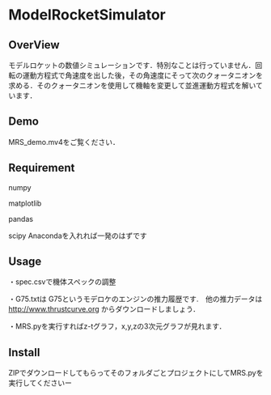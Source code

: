 # ModelRocketSimulator

## OverView

モデルロケットの数値シミュレーションです．特別なことは行っていません．回転の運動方程式で角速度を出した後，その角速度にそって次のクォータニオンを求める．そのクォータニオンを使用して機軸を変更して並進運動方程式を解いています．

## Demo
MRS_demo.mv4をご覧ください．

## Requirement
numpy

matplotlib

pandas

scipy
Anacondaを入れれば一発のはずです

## Usage
・spec.csvで機体スペックの調整

・G75.txtは G75というモデロケのエンジンの推力履歴です.　他の推力データは http://www.thrustcurve.org からダウンロードしましょう．

・MRS.pyを実行すればz-tグラフ，x,y,zの3次元グラフが見れます．

## Install
ZIPでダウンロードしてもらってそのフォルダごとプロジェクトにしてMRS.pyを実行してくださいー
